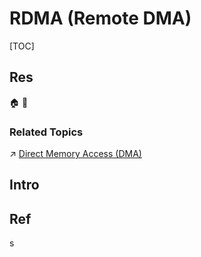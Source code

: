 # RDMA (Remote DMA)

[TOC]



## Res
🏠 
🚧 


### Related Topics
↗ [Direct Memory Access (DMA)](../../../🧬%20Computer%20System/Computer%20Architecture/Computer%20Microarchitectures%20(Computer%20Organization)%20&%20von%20Neumann%20Model/Computer%20IO%20System/📌%20IO%20Control%20Methods/Direct%20Memory%20Access%20(DMA).md)



## Intro



## Ref
[👍 高性能网络通信架构 RDMA 的设计与实现]: https://www.infoq.cn/article/d9w4nk2l1pi8fimi24k4
s

[AI算力网络，为什么需要RDMA？]: https://mp.weixin.qq.com/s/COB1o5wDiRpVzJud1Qa_nQ
